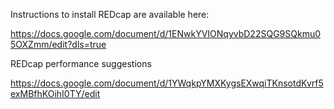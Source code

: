 Instructions to install REDcap are available here:

https://docs.google.com/document/d/1ENwkYVIONqyvbD22SQG9SQkmu05OXZmm/edit?dls=true

REDcap performance suggestions

https://docs.google.com/document/d/1YWqkpYMXKygsEXwqiTKnsotdKvrf5exMBfhKOihI0TY/edit
